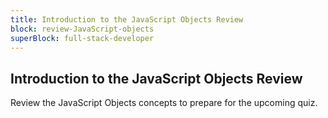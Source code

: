 ```yaml
---
title: Introduction to the JavaScript Objects Review
block: review-JavaScript-objects
superBlock: full-stack-developer
---
```


## Introduction to the JavaScript Objects Review

Review the JavaScript Objects concepts to prepare for the upcoming quiz.

